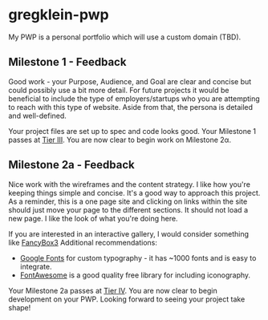 # gregklein-pwp
My PWP is a personal portfolio which will use a custom domain (TBD).

## Milestone 1 - Feedback
Good work - your Purpose, Audience, and Goal are clear and concise but could possibly use a bit more detail. For future projects it would be beneficial to include the type of employers/startups who you are attempting to reach with this type of website. Aside from that, the persona is detailed and well-defined. 

Your project files are set up to spec and code looks good. Your Milestone 1 passes at <a href="https://bootcamp-coders.cnm.edu/projects/personal/rubric/">Tier III</a>. You are now clear to begin work on Milestone 2α.

## Milestone 2a - Feedback
Nice work with the wireframes and the content strategy. I like how you're keeping things simple and concise. It's a good way to approach this project. As a reminder, this is a one page site and clicking on links within the site should just move your page to the different sections. It should not load a new page. I like the look of what you're doing here. 

If you are interested in an interactive gallery, I would consider something like [FancyBox3](http://fancyapps.com/fancybox/3/)
Additional recommendations:
- [Google Fonts](https://fonts.google.com/) for custom typography - it has ~1000 fonts and is easy to integrate.
- [FontAwesome](https://fontawesome.com/) is a good quality free library for including iconography.

Your Milestone 2a passes at [Tier IV](https://bootcamp-coders.cnm.edu/projects/personal/rubric/). You are now clear to begin development on your PWP. Looking forward to seeing your project take shape!
